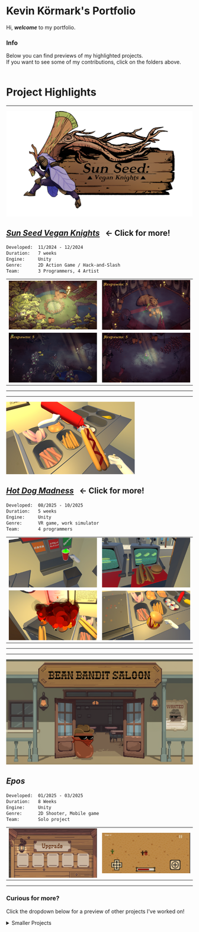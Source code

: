 # Kevin Körmark's Portfolio

Hi, ___welcome___ to my portfolio.

### Info

Below you can find previews of my highlighted projects. <br>
If you want to see some of my contributions, click on the folders above. <br>
<br>

# Project Highlights
---

![sunseed_banner](/_Images/ZmxUP5.png)


## [___Sun Seed Vegan Knights___](/Sunseed) &nbsp; ← Click for more!

```
Developed:  11/2024 - 12/2024
Duration:   7 weeks
Engine:     Unity
Genre:      2D Action Game / Hack-and-Slash
Team:       3 Programmers, 4 Artist
```

<table>
  <tr>
    <td width="50%"><img src="/PortfolioBilder/MenuScreenTemp.png" /></td>
    <td width="50%"><img src="/PortfolioBilder/sunseed2.png" /></td>
  </tr>
  <tr>
    <td width="50%"><img src="/PortfolioBilder/sunseed3.png" /></td>
    <td width="50%"><img src="/PortfolioBilder/sunseed1.png" /></td>
  </tr>
</table>

---
---

![hotdog_banner](/PortfolioBilder/hotdog1.png)


## [___Hot Dog Madness___](/HotdogMadness) &nbsp; ← Click for more!

```
Developed:  08/2025 - 10/2025
Duration:   5 weeks
Engine:     Unity
Genre:      VR game, work simulator
Team:       4 programmers
```

<table>
  <tr>
    <td width="50%"><img src="/PortfolioBilder/hotdog2.png" /></td>
    <td width="50%"><img src="/PortfolioBilder/hotdog3.png" /></td>
  </tr>
  <tr>
    <td width="50%"><img src="/PortfolioBilder/hotdog4.png" /></td>
    <td width="50%"><img src="/PortfolioBilder/hotdog5.png" /></td>
  </tr>
</table>

---
---

![bandit_banner](/PortfolioBilder/beanbandit.png)

## ___Epos___

```
Developed:  01/2025 - 03/2025
Duration:   8 Weeks
Engine:     Unity 
Genre:      2D Shooter, Mobile game
Team:       Solo project
```

<table>
  <tr>
    <td width="50%"><img src="/PortfolioBilder/upgrade.png" /></td>
    <td width="50%"><img src="/PortfolioBilder/bandit1.png" /></td>
  </tr>
</table>

---

### Curious for more?
Click the dropdown below for a preview of other projects I've worked on!
<br>
<details>
  <summary>Smaller Projects</summary>

### DrawQuick!
<table>
  <tr>
    <td width="50%"><img src="/_Images/drawquick_banner.png" /></td>
    <td width="50%"><img src="/_Images/drawquick_gameplay.png" /></td>
  </tr>
</table>

```
Developed:  01/2024 - 02/2024
Duration:   4 Weeks
Engine:     Unity
Genre:      Mobile Online Multiplayer
Team:       1 Programmer
```
### Where's The Family  
<table>
  <tr>
    <td width="50%"><img src="/_Images/wheresthefamilymenu.png" /></td>
    <td width="50%"><img src="/_GIFs/wheresthefamily_gameplay.gif" /></td>
  </tr>
</table>

```
Developed:  10/2023
Duration:   3 days
Engine:     Unity
Genre:      Platformer
Team:       3 Programmers, 2 Artists
```
### Fowl Play
<table>
  <tr>
    <td width="50%"><img src="/_GIFs/fowlplay_intro.gif" /></td>
    <td width="50%"><img src="/_GIFs/fowlplay_gameplay.gif" /></td>
  </tr>
</table>

```
Developed:  09/2023
Duration:   3 days
Engine:     Unity
Genre:      Bullet Hell (?)
Team:       2 Programmers, 2 Artists
```

</details>

<br>

